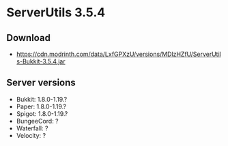 # ServerUtils 3.5.4

## Download
- https://cdn.modrinth.com/data/LxfGPXzU/versions/MDlzHZfU/ServerUtils-Bukkit-3.5.4.jar

## Server versions
- Bukkit: 1.8.0-1.19.?
- Paper: 1.8.0-1.19.?
- Spigot: 1.8.0-1.19.?
- BungeeCord: ?
- Waterfall: ?
- Velocity: ?